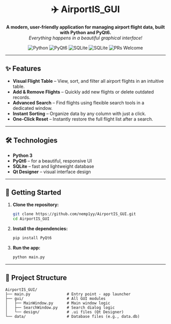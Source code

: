 <div align="center">

# ✈️ AirportIS_GUI

**A modern, user-friendly application for managing airport flight data, built with Python and PyQt6.**  
_Everything happens in a beautiful graphical interface!_

![Python](https://img.shields.io/badge/Python-3.x-blue?logo=python)
![PyQt6](https://img.shields.io/badge/PyQt6-GUI-orange?logo=qt)
![SQLite](https://img.shields.io/badge/SQLite-Database-lightgrey?logo=sqlite)
![SQLite](https://img.shields.io/badge/MariaDB-Database-white?logo=mariadb)
![PRs Welcome](https://img.shields.io/badge/PRs-welcome-brightgreen.svg?style=flat-square)

</div>

---

## ✨ Features

- **Visual Flight Table** – View, sort, and filter all airport flights in an intuitive table.
- **Add & Remove Flights** – Quickly add new flights or delete outdated records.
- **Advanced Search** – Find flights using flexible search tools in a dedicated window.
- **Instant Sorting** – Organize data by any column with just a click.
- **One-Click Reset** – Instantly restore the full flight list after a search.

---

## 🛠️ Technologies

- **Python 3**
- **PyQt6** – for a beautiful, responsive UI
- **SQLite** – fast and lightweight database
- **Qt Designer** – visual interface design

---

## 🚀 Getting Started

1. **Clone the repository:**
    ```bash
    git clone https://github.com/nemp1yy/AirportIS_GUI.git
    cd AirportIS_GUI
    ```

2. **Install the dependencies:**
    ```bash
    pip install PyQt6
    ```

3. **Run the app:**
    ```bash
    python main.py
    ```

---

## 📂 Project Structure

```
AirportIS_GUI/
├── main.py                # Entry point - app launcher
├── gui/                   # All GUI modules
│   ├── MainWindow.py      # Main window logic
│   ├── SearchWindow.py    # Search dialog logic
│   └── design/            # .ui files (Qt Designer)
└── data/                  # Database files (e.g., data.db)
```
